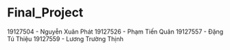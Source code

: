 # Final_Project
19127504 - Nguyễn Xuân Phát
19127526 - Phạm Tiến Quân
19127557 - Đặng Tú Thiệu
19127559 - Lương Trường Thịnh
